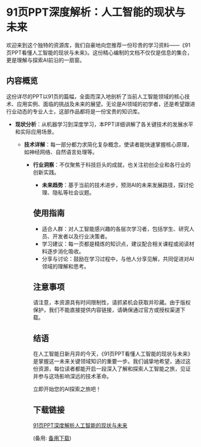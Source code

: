 # 91页PPT深度解析：人工智能的现状与未来

欢迎来到这个独特的资源库，我们自豪地向您推荐一份珍贵的学习资料——《91页PPT看懂人工智能的现状与未来》。这份精心编制的文档不仅仅是信息的集合，更是理解与探索AI前沿的一扇窗。

## 内容概览

这份详尽的PPT以91页的篇幅，全面而深入地剖析了当前人工智能领域的核心技术、应用实例、面临的挑战及未来的展望。无论是AI领域的初学者，还是希望跟进行业动态的专业人士，这部作品都将是一份宝贵的知识库。

- **现状分析**：从机器学习到深度学习，本PPT详细讲解了各关键技术的发展水平和实际应用场景。

  - **技术详解**：每一部分都力求简化复杂概念，使读者能快速掌握核心原理，如神经网络、自然语言处理等。

    - **行业洞察**：不仅聚焦于科技巨头的成就，也关注初创企业和各行业的创新实践。

      - **未来趋势**：基于当前的技术进步，预测AI的未来发展路径，探讨伦理、隐私等社会议题。

      ## 使用指南

      - 适合人群：对人工智能感兴趣的各层次学习者，包括学生、研究人员、开发者以及行业决策者。
      - 学习建议：每一页都是精炼的知识点，建议配合相关课程或阅读材料逐步消化吸收。
      - 分享与讨论：鼓励在学习过程中，与他人分享见解，共同促进对AI领域的理解和思考。

      ## 注意事项

      请注意，本资源具有时间限制性，请抓紧机会获取并珍藏。由于版权保护，我们不能直接提供内容链接，请确保通过官方或授权渠道下载。

      ## 结语

      在人工智能日新月异的今天，《91页PPT看懂人工智能的现状与未来》是掌握这一未来关键领域知识的重要一步。我们诚挚地希望，通过这份资源，每位读者都能开启一段深入了解和探索人工智能之旅，见证并参与这场影响深远的技术革命。

      立即开始您的AI探索之旅吧！

      ## 下载链接
      [91页PPT深度解析人工智能的现状与未来](https://pan.quark.cn/s/eddaadfb04ed) 

      (备用: [备用下载](https://pan.baidu.com/s/1KZCTUDGzj9wMtqWZUEcApw?pwd=1234))
